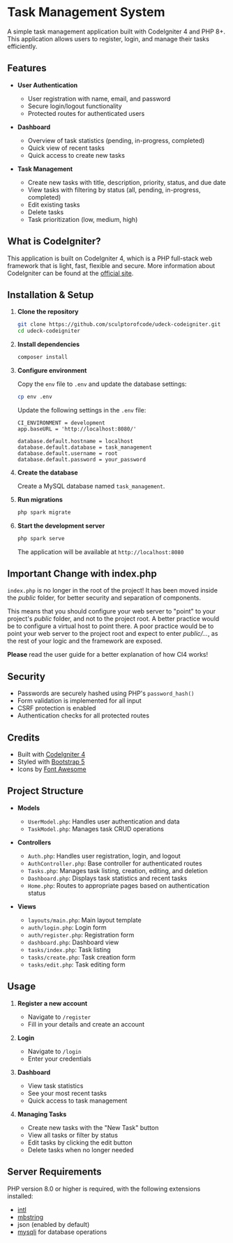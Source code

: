 # Task Management System

A simple task management application built with CodeIgniter 4 and PHP 8+. This application allows users to register, login, and manage their tasks efficiently.

## Features

- **User Authentication**
  - User registration with name, email, and password
  - Secure login/logout functionality
  - Protected routes for authenticated users

- **Dashboard**
  - Overview of task statistics (pending, in-progress, completed)
  - Quick view of recent tasks
  - Quick access to create new tasks

- **Task Management**
  - Create new tasks with title, description, priority, status, and due date
  - View tasks with filtering by status (all, pending, in-progress, completed)
  - Edit existing tasks
  - Delete tasks
  - Task prioritization (low, medium, high)

## What is CodeIgniter?

This application is built on CodeIgniter 4, which is a PHP full-stack web framework that is light, fast, flexible and secure.
More information about CodeIgniter can be found at the [official site](https://codeigniter.com).

## Installation & Setup

1. **Clone the repository**

   ```bash
   git clone https://github.com/sculptorofcode/udeck-codeigniter.git
   cd udeck-codeigniter
   ```

2. **Install dependencies**

   ```bash
   composer install
   ```

3. **Configure environment**

   Copy the `env` file to `.env` and update the database settings:

   ```bash
   cp env .env
   ```

   Update the following settings in the `.env` file:

   ```
   CI_ENVIRONMENT = development
   app.baseURL = 'http://localhost:8080/'
   
   database.default.hostname = localhost
   database.default.database = task_management
   database.default.username = root
   database.default.password = your_password
   ```

4. **Create the database**

   Create a MySQL database named `task_management`.

5. **Run migrations**

   ```bash
   php spark migrate
   ```

6. **Start the development server**

   ```bash
   php spark serve
   ```

   The application will be available at `http://localhost:8080`

## Important Change with index.php

`index.php` is no longer in the root of the project! It has been moved inside the *public* folder,
for better security and separation of components.

This means that you should configure your web server to "point" to your project's *public* folder, and
not to the project root. A better practice would be to configure a virtual host to point there. A poor practice would be to point your web server to the project root and expect to enter *public/...*, as the rest of your logic and the
framework are exposed.

**Please** read the user guide for a better explanation of how CI4 works!

## Security

- Passwords are securely hashed using PHP's `password_hash()`
- Form validation is implemented for all input
- CSRF protection is enabled
- Authentication checks for all protected routes

## Credits

- Built with [CodeIgniter 4](https://codeigniter.com/)
- Styled with [Bootstrap 5](https://getbootstrap.com/)
- Icons by [Font Awesome](https://fontawesome.com/)

## Project Structure

- **Models**
  - `UserModel.php`: Handles user authentication and data
  - `TaskModel.php`: Manages task CRUD operations

- **Controllers**
  - `Auth.php`: Handles user registration, login, and logout
  - `AuthController.php`: Base controller for authenticated routes
  - `Tasks.php`: Manages task listing, creation, editing, and deletion
  - `Dashboard.php`: Displays task statistics and recent tasks
  - `Home.php`: Routes to appropriate pages based on authentication status

- **Views**
  - `layouts/main.php`: Main layout template
  - `auth/login.php`: Login form
  - `auth/register.php`: Registration form
  - `dashboard.php`: Dashboard view
  - `tasks/index.php`: Task listing
  - `tasks/create.php`: Task creation form
  - `tasks/edit.php`: Task editing form

## Usage

1. **Register a new account**
   - Navigate to `/register`
   - Fill in your details and create an account

2. **Login**
   - Navigate to `/login`
   - Enter your credentials

3. **Dashboard**
   - View task statistics
   - See your most recent tasks
   - Quick access to task management

4. **Managing Tasks**
   - Create new tasks with the "New Task" button
   - View all tasks or filter by status
   - Edit tasks by clicking the edit button
   - Delete tasks when no longer needed

## Server Requirements

PHP version 8.0 or higher is required, with the following extensions installed:

- [intl](http://php.net/manual/en/intl.requirements.php)
- [mbstring](http://php.net/manual/en/mbstring.installation.php)
- json (enabled by default)
- [mysqli](http://php.net/manual/en/mysqli.installation.php) for database operations
